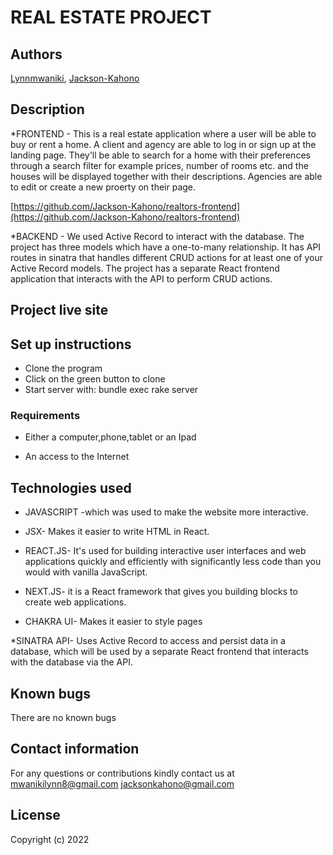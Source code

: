 # REAL ESTATE PROJECT
## Authors
[Lynnmwaniki](https://github.com/Lynnmwaniki), [Jackson-Kahono](https://github.com/Jackson-Kahono)



## Description
*FRONTEND - This is a real estate application where a user will be able to buy or rent a home. A client and agency are able to log in or sign up at the landing page. They'll be able to search for a home with their preferences through a search filter for example prices, number of rooms etc. and the houses will be displayed together with their descriptions. Agencies are able to edit or create a new proerty on their page.

[https://github.com/Jackson-Kahono/realtors-frontend](https://github.com/Jackson-Kahono/realtors-frontend)

*BACKEND - We used Active Record to interact with the database. The project has three models which have a one-to-many relationship. It has API routes in sinatra that handles different CRUD actions for at least one of your Active Record models. The project has a separate React frontend application that interacts with the API to perform CRUD actions.

## Project live site


## Set up instructions
* Clone the program
* Click on the green button to clone
* Start server with: bundle exec rake server

### Requirements

* Either a computer,phone,tablet or an Ipad

* An access to the Internet

## Technologies used
* JAVASCRIPT -which was used to make the website more interactive.

* JSX- Makes it easier to write HTML in React.

* REACT.JS- It's used for building interactive user interfaces and web applications quickly and efficiently with significantly less code than you would with vanilla JavaScript.

* NEXT.JS- it is a React framework that gives you building blocks to create web applications.

* CHAKRA UI- Makes it easier to style pages

*SINATRA API- Uses Active Record to access and persist data in a database, which will be used by a separate React frontend that interacts with the database via the API.


## Known bugs
There are no known bugs

## Contact information
For any questions or contributions kindly contact us at [mwanikilynn8@gmail.com](mwanikilynn8@gmail.com) [jacksonkahono@gmail.com](jacksonkahono@gmail.com)

## License
Copyright (c) 2022 

